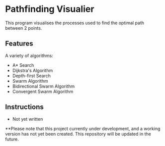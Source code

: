 # Pathfinding Visualier
This program visualises the processes used to find the optimal path between 2 points. 


## Features

A variety of algorithms:
 - A* Search
 - Dijkstra's Algorithm
 - Depth-first Search
 - Swarm Algorithm
 - Bidirectional Swarm Algorithm
 - Convergent Swarm Algorithm

## Instructions

- Not yet written

**Please note that this project currently under development, and a working version has not yet been created. This repository will be updated in the future.

